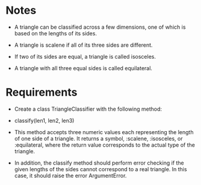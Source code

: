 # Notes
- A triangle can be classified across a few dimensions, one of which is based on the lengths of its sides.

- A triangle is scalene if all of its three sides are different.

- If two of its sides are equal, a triangle is called isosceles.

- A triangle with all three equal sides is called equilateral.

# Requirements

- Create a class TriangleClassifier with the following method:

- classify(len1, len2, len3)

- This method accepts three numeric values each representing the length of one side of a triangle. It returns a symbol, :scalene, :isosceles, or :equilateral, where the return value corresponds to the actual type of the triangle.

- In addition, the classify method should perform error checking if the given lengths of the sides cannot correspond to a real triangle. In this case, it should raise the error ArgumentError.
